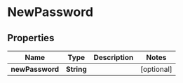 

# NewPassword


## Properties

| Name | Type | Description | Notes |
|------------ | ------------- | ------------- | -------------|
|**newPassword** | **String** |  |  [optional] |



